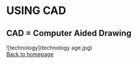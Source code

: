 # USING CAD  
## CAD = Computer Aided Drawing  
![technology](technology age.jpg)  
[Back to homepage](index.md)

